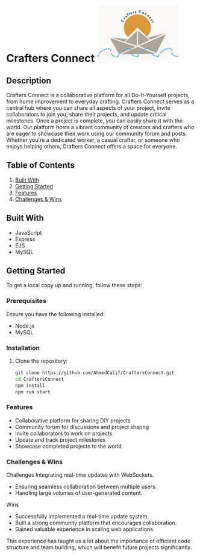 # Crafters Connect ![Logo](/uploads/logo.png)

## Description
Crafters Connect is a collaborative platform for all Do-It-Yourself projects, from home improvement to everyday crafting. Crafters Connect serves as a central hub where you can share all aspects of your project, invite collaborators to join you, share their projects, and update critical milestones. Once a project is complete, you can easily share it with the world. Our platform hosts a vibrant community of creators and crafters who are eager to showcase their work using our community forum and posts. Whether you're a dedicated worker, a casual crafter, or someone who enjoys helping others, Crafters Connect offers a space for everyone.

## Table of Contents
1. [Built With](#built-with)
2. [Getting Started](#getting-started)
3. [Features](#features)
4. [Challenges & Wins](#challenges--wins)

## Built With
- JavaScript
- Express
- EJS
- MySQL

## Getting Started
To get a local copy up and running, follow these steps:

### Prerequisites
Ensure you have the following installed:
- Node.js
- MySQL

### Installation
1. Clone the repository:
   ```bash
   git clone https://github.com/AhmedCalif/CraftersConnect.git
   cd CraftersConnect
   npm install
   npm run start
   ```

### Features
- Collaborative platform for sharing DIY projects
- Community forum for discussions and project sharing
- Invite collaborators to work on projects
- Update and track project milestones
- Showcase completed projects to the world

### Challenges & Wins
Challenges
Integrating real-time updates with WebSockets.
- Ensuring seamless collaboration between multiple users.
- Handling large volumes of user-generated content.

Wins

- Successfully implemented a real-time update system.
- Built a strong community platform that encourages collaboration.
- Gained valuable experience in scaling web applications.

This experience has taught us a lot about the importance of efficient code structure and team building, which will benefit future projects significantly.


